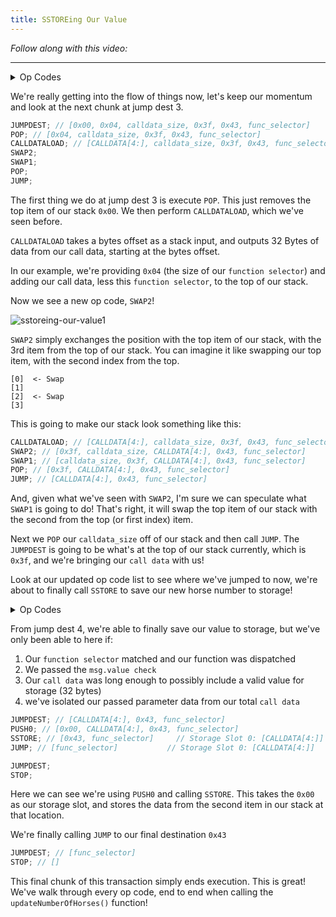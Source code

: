 ```yaml
---
title: SSTOREing Our Value
---
```


_Follow along with this video:_

---

<details>
<Summary> Op Codes </summary>

    bytecode - 0x6080604052348015600e575f80fd5b5060a58061001b5f395ff3fe6080604052348015600e575f80fd5b50600436106030575f3560e01c8063cdfead2e146034578063e026c017146045575b5f80fd5b6043603f3660046059565b5f55565b005b5f5460405190815260200160405180910390f35b5f602082840312156068575f80fd5b503591905056fea2646970667358fe1220fe01fe6c40d0ed98f16c7769ffde7109d5fe9f9dfefe31769a77032ceb92497a64736f6c63430008140033

```js
    PUSH1 0x80 ✅
    PUSH1 0x40 ✅
    MSTORE ✅

    CALLVALUE ✅
    DUP1 ✅
    ISZERO ✅
    PUSH1 0x0e ✅
    JUMPI ✅

    PUSH0 ✅
    DUP1 ✅
    REVERT ✅

    JUMPDEST ✅
    POP ✅
    PUSH1 0xa5 ✅
    DUP1 ✅
    PUSH2 0x001b ✅
    PUSH0 ✅
    CODECOPY ✅
    PUSH0 ✅
    RETURN ✅
    INVALID ✅

    PUSH1 0x80 ✅
    PUSH1 0x40 ✅
    MSTORE ✅

    CALLVALUE ✅
    DUP1 ✅
    ISZERO ✅
    PUSH1 0x0e ✅
    JUMPI ✅

    PUSH0 ✅
    DUP1 ✅
    REVERT ✅

    JUMPDEST ✅
    POP ✅
    PUSH1 0x04 ✅
    CALLDATASIZE ✅
    LT ✅
    PUSH1 0x30 ✅
    JUMPI ✅

    PUSH0 ✅
    CALLDATALOAD ✅
    PUSH1 0xe0 ✅
    SHR ✅

    DUP1 ✅
    PUSH4 0xcdfead2e ✅
    EQ ✅
    PUSH1 0x34 ✅
    JUMPI ✅

    DUP1 ✅
    PUSH4 0xe026c017 ✅
    EQ ✅
    PUSH1 0x45 ✅
    JUMPI ✅

    JUMPDEST ✅
    PUSH0 ✅
    DUP1 ✅
    REVERT ✅

    JUMPDEST ✅
    PUSH1 0x43 ✅
    PUSH1 0x3f ✅
    CALLDATASIZE ✅
    PUSH1 0x04 ✅
    PUSH1 0x59 ✅
    JUMP ✅

    JUMPDEST
    PUSH0
    SSTORE
    JUMP
    JUMPDEST
    STOP
    JUMPDEST
    PUSH0
    SLOAD
    PUSH1 0x40
    MLOAD
    SWAP1
    DUP2
    MSTORE
    PUSH1 0x20
    ADD
    PUSH1 0x40
    MLOAD
    DUP1
    SWAP2
    SUB
    SWAP1
    RETURN

    JUMPDEST ✅
    PUSH0 ✅
    PUSH1 0x20 ✅
    DUP3 ✅
    DUP5 ✅
    SUB ✅
    SLT ✅
    ISZERO ✅
    PUSH1 0x68 ✅
    JUMPI ✅

    PUSH0 ✅
    DUP1 ✅
    REVERT ✅

    JUMPDEST // <-- We are here!
    POP
    CALLDATALOAD
    SWAP2
    SWAP1
    POP
    JUMP
    INVALID
    LOG2
    PUSH5 0x6970667358
    INVALID
    SLT
    KECCAK256
    INVALID
    ADD
    INVALID
    PUSH13 0x40d0ed98f16c7769ffde7109d5
    INVALID
    SWAP16
    SWAP14
    INVALID
    INVALID
    BALANCE
    PUSH23 0x9a77032ceb92497a64736f6c63430008140033
```

</details>


We're really getting into the flow of things now, let's keep our momentum and look at the next chunk at jump dest 3.

```js
JUMPDEST; // [0x00, 0x04, calldata_size, 0x3f, 0x43, func_selector]
POP; // [0x04, calldata_size, 0x3f, 0x43, func_selector]
CALLDATALOAD; // [CALLDATA[4:], calldata_size, 0x3f, 0x43, func_selector]
SWAP2;
SWAP1;
POP;
JUMP;
```

The first thing we do at jump dest 3 is execute `POP`. This just removes the top item of our stack `0x00`. We then perform `CALLDATALOAD`, which we've seen before.

`CALLDATALOAD` takes a bytes offset as a stack input, and outputs 32 Bytes of data from our call data, starting at the bytes offset.

In our example, we're providing `0x04` (the size of our `function selector`) and adding our call data, less this `function selector`, to the top of our stack.

Now we see a new op code, `SWAP2`!

![sstoreing-our-value1](/formal-verification-1/52-sstoreing-our-value/sstoreing-our-value1.png)

`SWAP2` simply exchanges the position with the top item of our stack, with the 3rd item from the top of our stack. You can imagine it like swapping our top item, with the second index from the top.

```
[0]  <- Swap
[1]
[2]  <- Swap
[3]
```

This is going to make our stack look something like this:

```js
CALLDATALOAD; // [CALLDATA[4:], calldata_size, 0x3f, 0x43, func_selector]
SWAP2; // [0x3f, calldata_size, CALLDATA[4:], 0x43, func_selector]
SWAP1; // [calldata_size, 0x3f, CALLDATA[4:], 0x43, func_selector]
POP; // [0x3f, CALLDATA[4:], 0x43, func_selector]
JUMP; // [CALLDATA[4:], 0x43, func_selector]
```

And, given what we've seen with `SWAP2`, I'm sure we can speculate what `SWAP1` is going to do! That's right, it will swap the top item of our stack with the second from the top (or first index) item.

Next we `POP` our `calldata_size` off of our stack and then call `JUMP`. The `JUMPDEST` is going to be what's at the top of our stack currently, which is `0x3f`, and we're bringing our `call data` with us!

Look at our updated op code list to see where we've jumped to now, we're about to finally call `SSTORE` to save our new horse number to storage!

<details>
<Summary> Op Codes </summary>

    bytecode - 0x6080604052348015600e575f80fd5b5060a58061001b5f395ff3fe6080604052348015600e575f80fd5b50600436106030575f3560e01c8063cdfead2e146034578063e026c017146045575b5f80fd5b6043603f3660046059565b5f55565b005b5f5460405190815260200160405180910390f35b5f602082840312156068575f80fd5b503591905056fea2646970667358fe1220fe01fe6c40d0ed98f16c7769ffde7109d5fe9f9dfefe31769a77032ceb92497a64736f6c63430008140033

```js
    PUSH1 0x80 ✅
    PUSH1 0x40 ✅
    MSTORE ✅

    CALLVALUE ✅
    DUP1 ✅
    ISZERO ✅
    PUSH1 0x0e ✅
    JUMPI ✅

    PUSH0 ✅
    DUP1 ✅
    REVERT ✅

    JUMPDEST ✅
    POP ✅
    PUSH1 0xa5 ✅
    DUP1 ✅
    PUSH2 0x001b ✅
    PUSH0 ✅
    CODECOPY ✅
    PUSH0 ✅
    RETURN ✅
    INVALID ✅

    PUSH1 0x80 ✅
    PUSH1 0x40 ✅
    MSTORE ✅

    CALLVALUE ✅
    DUP1 ✅
    ISZERO ✅
    PUSH1 0x0e ✅
    JUMPI ✅

    PUSH0 ✅
    DUP1 ✅
    REVERT ✅

    JUMPDEST ✅
    POP ✅
    PUSH1 0x04 ✅
    CALLDATASIZE ✅
    LT ✅
    PUSH1 0x30 ✅
    JUMPI ✅

    PUSH0 ✅
    CALLDATALOAD ✅
    PUSH1 0xe0 ✅
    SHR ✅

    DUP1 ✅
    PUSH4 0xcdfead2e ✅
    EQ ✅
    PUSH1 0x34 ✅
    JUMPI ✅

    DUP1
    PUSH4 0xe026c017
    EQ
    PUSH1 0x45
    JUMPI

    JUMPDEST ✅
    PUSH0 ✅
    DUP1 ✅
    REVERT ✅

    JUMPDEST ✅
    PUSH1 0x43 ✅
    PUSH1 0x3f ✅
    CALLDATASIZE ✅
    PUSH1 0x04 ✅
    PUSH1 0x59 ✅
    JUMP ✅

    JUMPDEST    // <---- We are here!
    PUSH0
    SSTORE
    JUMP
    JUMPDEST
    STOP
    JUMPDEST
    PUSH0
    SLOAD
    PUSH1 0x40
    MLOAD
    SWAP1
    DUP2
    MSTORE
    PUSH1 0x20
    ADD
    PUSH1 0x40
    MLOAD
    DUP1
    SWAP2
    SUB
    SWAP1
    RETURN

    JUMPDEST ✅
    PUSH0 ✅
    PUSH1 0x20 ✅
    DUP3 ✅
    DUP5 ✅
    SUB ✅
    SLT ✅
    ISZERO ✅
    PUSH1 0x68 ✅
    JUMPI ✅

    PUSH0 ✅
    DUP1 ✅
    REVERT ✅

    JUMPDEST ✅
    POP ✅
    CALLDATALOAD ✅
    SWAP2 ✅
    SWAP1 ✅
    POP ✅
    JUMP ✅
    INVALID ✅

    LOG2
    PUSH5 0x6970667358
    INVALID
    SLT
    KECCAK256
    INVALID
    ADD
    INVALID
    PUSH13 0x40d0ed98f16c7769ffde7109d5
    INVALID
    SWAP16
    SWAP14
    INVALID
    INVALID
    BALANCE
    PUSH23 0x9a77032ceb92497a64736f6c63430008140033
```

</details>


From jump dest 4, we're able to finally save our value to storage, but we've only been able to here if:

1. Our `function selector` matched and our function was dispatched
2. We passed the `msg.value check`
3. Our `call data` was long enough to possibly include a valid value for storage (32 bytes)
4. we've isolated our passed parameter data from our total `call data`

```js
JUMPDEST; // [CALLDATA[4:], 0x43, func_selector]
PUSH0; // [0x00, CALLDATA[4:], 0x43, func_selector]
SSTORE; // [0x43, func_selector]     // Storage Slot 0: [CALLDATA[4:]]
JUMP; // [func_selector]           // Storage Slot 0: [CALLDATA[4:]]

JUMPDEST;
STOP;
```

Here we can see we're using `PUSH0` and calling `SSTORE`. This takes the `0x00` as our storage slot, and stores the data from the second item in our stack at that location.

We're finally calling `JUMP` to our final destination `0x43`

```js
JUMPDEST; // [func_selector]
STOP; // []
```

This final chunk of this transaction simply ends execution. This is great! We've walk through every op code, end to end when calling the `updateNumberOfHorses()` function!
